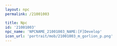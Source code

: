 ```yaml
---
layout: npc
permalink: /21001003

title: Npc
id: '21001003'
npc_name: 'NPCNAME_21001003_NAME:[F]Develop'
icon_url: 'portrait/mob/21001003_m_gorlion_p.png'
---
```

